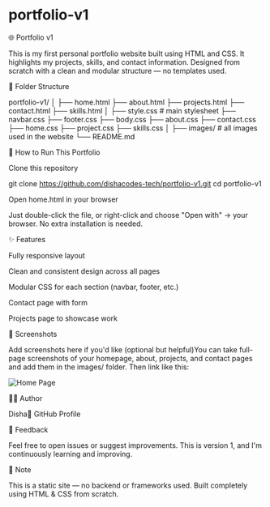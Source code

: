 # portfolio-v1
🌐 Portfolio v1

This is my first personal portfolio website built using HTML and CSS. It highlights my projects, skills, and contact information. Designed from scratch with a clean and modular structure — no templates used.

📁 Folder Structure

portfolio-v1/
│
├── home.html
├── about.html
├── projects.html
├── contact.html
├── skills.html
│
├── style.css         # main stylesheet
├── navbar.css
├── footer.css
├── body.css
├── about.css
├── contact.css
├── home.css
├── project.css
├── skills.css
│
├── images/           # all images used in the website
└── README.md

🚀 How to Run This Portfolio

Clone this repository

git clone https://github.com/dishacodes-tech/portfolio-v1.git
cd portfolio-v1

Open home.html in your browser

Just double-click the file, or right-click and choose "Open with" → your browser. No extra installation is needed.

✨ Features

Fully responsive layout

Clean and consistent design across all pages

Modular CSS for each section (navbar, footer, etc.)

Contact page with form

Projects page to showcase work

📸 Screenshots

Add screenshots here if you'd like (optional but helpful)You can take full-page screenshots of your homepage, about, projects, and contact pages and add them in the images/ folder. Then link like this:

![Home Page](images/DISHA)

👩‍💻 Author

Disha🔗 GitHub Profile

💬 Feedback

Feel free to open issues or suggest improvements. This is version 1, and I'm continuously learning and improving.

📌 Note

This is a static site — no backend or frameworks used. Built completely using HTML & CSS from scratch.
